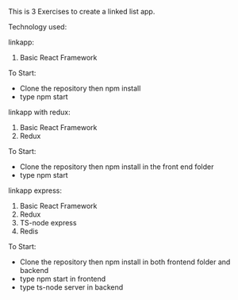 This is 3 Exercises to create a linked list app.

Technology used:

linkapp:
1. Basic React Framework

To Start:
- Clone the repository then npm install 
- type npm start

linkapp with redux:
1. Basic React Framework
2. Redux

To Start:
- Clone the repository then npm install in the front end folder
- type npm start

linkapp express:
1. Basic React Framework
2. Redux
3. TS-node express
4. Redis

To Start:
- Clone the repository then npm install in both frontend folder and backend
- type npm start in frontend
- type ts-node server in backend